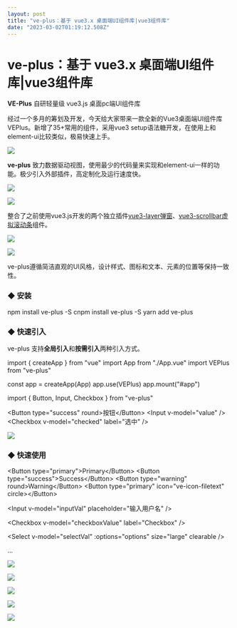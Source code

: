 ```yaml
---
layout: post
title: "ve-plus：基于 vue3.x 桌面端UI组件库|vue3组件库"
date: "2023-03-02T01:19:12.508Z"
---
```

ve-plus：基于 vue3.x 桌面端UI组件库|vue3组件库
==================================

**VE-Plus** 自研轻量级 vue3.js 桌面pc端UI组件库

经过一个多月的筹划及开发，今天给大家带来一款全新的Vue3桌面端UI组件库VEPlus。新增了35+常用的组件，采用vue3 setup语法糖开发，在使用上和element-ui比较类似，极易快速上手。

![](https://img2023.cnblogs.com/blog/1289798/202303/1289798-20230301233226376-1260390250.png)

**ve-plus** 致力数据驱动视图，使用最少的代码量来实现和element-ui一样的功能。极少引入外部插件，高定制化及运行速度快。

![](https://img2023.cnblogs.com/blog/1289798/202303/1289798-20230301233838554-2122680070.png)

![](https://img2023.cnblogs.com/blog/1289798/202303/1289798-20230301234022444-1446835639.png)

整合了之前使用vue3.js开发的两个独立插件[vue3-layer弹窗](https://www.cnblogs.com/xiaoyan2017/p/14221729.html)、[vue3-scrollbar虚拟滚动条](https://www.cnblogs.com/xiaoyan2017/p/14242983.html)组件。

![](https://img2023.cnblogs.com/blog/1289798/202303/1289798-20230301234537866-340063628.png)

![](https://img2023.cnblogs.com/blog/1289798/202303/1289798-20230301234739693-690906945.png)

ve-plus遵循简洁直观的UI风格，设计样式、图标和文本、元素的位置等保持一致性。

### **◆ 安装**

npm install ve-plus -S
cnpm install ve\-plus -S
yarn add ve\-plus

### **◆ 快速引入**

ve-plus 支持**全局引入**和**按需引入**两种引入方式。

import { createApp } from "vue"
import App from "./App.vue"
import VEPlus from "ve-plus"

const app \= createApp(App)
app.use(VEPlus)
app.mount("#app")

import { Button, Input, Checkbox } from "ve-plus"

<Button type\="success" round\>按钮</Button\>
<Input v-model\="value" />
<Checkbox v-model\="checked" label\="选中" />

![](https://img2023.cnblogs.com/blog/1289798/202303/1289798-20230301235621998-437607434.png)

### **◆ 快速使用**

<Button type\="primary"\>Primary</Button\>
<Button type\="success"\>Success</Button\>
<Button type\="warning" round\>Warning</Button\>
<Button type\="primary" icon\="ve-icon-filetext" circle\></Button\>

<Input v-model\="inputVal" placeholder\="输入用户名" />

<Checkbox v-model\="checkboxValue" label\="Checkbox" />

<Select v-model\="selectVal" :options\="options" size\="large" clearable />

...

![](https://img2023.cnblogs.com/blog/1289798/202303/1289798-20230302000237338-93564793.png)

![](https://img2023.cnblogs.com/blog/1289798/202303/1289798-20230302000306393-378236058.png)

![](https://img2023.cnblogs.com/blog/1289798/202303/1289798-20230302000351968-1985681924.png)

![](https://img2023.cnblogs.com/blog/1289798/202303/1289798-20230302000442479-1430415325.png)

![](https://img2023.cnblogs.com/blog/1289798/202303/1289798-20230302000559597-150610005.png)

<script setup\>
    const formRuleRef \= ref()
    const rules \= ref({
        name: \[
            { required: true, message: "请输入活动名称", trigger: \["blur", "input"\] },
            { min: 3, max: 5, message: "长度在 3 到 5 个字符", trigger: "blur" }
        \],
        region: \[
            { required: true, message: "请选择活动区域", trigger: "change" }
        \],
        type: \[
            { type: "array", required: true, message: "请至少选择一个活动性质", trigger: "change" }
        \],
        resource: \[
            { required: true, message: "请选择活动资源", trigger: "change" }
        \],
        // summary: \[
        //     { required: true, message: "请填写活动详情", trigger: "blur" }
        // \]
    })
    const handleSubmit \= () \=> {
        formRuleRef.value.validate(valid \=> {
            if(valid) {
                console.log("submit")
            }else {
                console.log("error...")
                return false
            }
        })
    }
    const handleReset \= () \=> {
        formRuleRef.value.resetFields()
    }
</script\>

<template\>
    <Form
        ref\="formRuleRef"
        :model\="formObj"
        labelWidth\="80px"
        :rules\="rules"
        style\="width: 600px;"
    \>
        <FormItem label\="活动名称" prop\="name"\>
            <Input v-model\="formObj.name" />
        </FormItem\>
        <FormItem label\="活动区域" prop\="region"\>
            <Select v-model\="formObj.region" :options\="regionOptions" clearable multiple />
        </FormItem\>
        <FormItem label\="即时配送" prop\="delivery" required message\="请勾选即时配送" trigger\="change"\>
            <Switch v-model\="formObj.delivery" />
        </FormItem\>
        <FormItem label\="活动性质" prop\="type"\>
            <CheckboxGroup v-model\="formObj.type"\>
                <Checkbox label\="美食/餐厅线上活动" button />
                <Checkbox label\="亲子主题" button />
                <Checkbox label\="品牌推广" button />
            </CheckboxGroup\>
        </FormItem\>
        <FormItem label\="特殊资源" prop\="resource"\>
            <RadioGroup v-model\="formObj.resource"\>
                <Radio label\="线上品牌商赞助" button />
                <Radio label\="线下场地免费" button />
            </RadioGroup\>
        </FormItem\>
        <FormItem label\="活动详情" prop\="summary" :rule\="\[{ required: true, message: "请填写活动详情", trigger: "blur" }\]"\>
            <Input v-model\="formObj.summary" type\="textarea" rows\={3} />
        </FormItem\>
        <FormItem\>
            <Button type\="primary" @click\="handleSubmit"\>立即创建</Button\>
            <Button @click\="handleReset"\>重置</Button\>
        </FormItem\>
    </Form\>
</template\>

![](https://img2023.cnblogs.com/blog/1289798/202303/1289798-20230302000730558-1145742570.png)

![](https://img2023.cnblogs.com/blog/1289798/202303/1289798-20230302000821053-1346849418.png)

![](https://img2023.cnblogs.com/blog/1289798/202303/1289798-20230302000914444-1743645289.png)

<template\>
    <Loading v-model\="loaded" background\="rgba(0,0,0,.75)" spinner\="ve-icon-loading" fullscreen\="false"\>
        <template #text\><div\>加载中...</div\></template\>
    </Loading\>

    <Loading v-model\="loaded" text\="Loading..." background\="rgba(0,0,0,.75)" fullscreen\="false" />
</template\>

Loading加载组件还支持loading({})函数式调用。

<script setup\>
    const handleLoading \= () \=> {
        loading({
            // spinner: "sv-icon-loading",
            text: "Loading...",
            background: "rgba(0,0,0,.75)",
            size: 32,
            // time: 3, // 3s后关闭
            shadeClose: true,
            onOpen: () \=> {
                console.log("开启loading")
            },
            onClose: () \=> {
                console.log("关闭loading")
            }
        })
        // setTimeout(() => {
        //     loading.close()
        // }, 3000)
    }
</script\>
<template\>
    <Button type\="primary" @click\="handleLoading"\>全屏loading</Button\>
</template\>

![](https://img2023.cnblogs.com/blog/1289798/202303/1289798-20230302001211336-1808724636.png)

![](https://img2023.cnblogs.com/blog/1289798/202303/1289798-20230302001324161-1237481089.png)

支持light/dark两种主题提示，设置closable属性可关闭，支持自定义icon图标

<template\>
    <Button @click\="Message.success("成功提示")"\>成功</Button\>
    <Button @click\="Message({title: "警告提示", type: "warning"})"\>警告</Button\>
    <Button @click\="Message.danger("错误提示")"\>错误</Button\>
    <Button @click\="Message.info("消息提示")"\>消息</Button\>
</template\>

![](https://img2023.cnblogs.com/blog/1289798/202303/1289798-20230302001635650-1451472886.png)

![](https://img2023.cnblogs.com/blog/1289798/202303/1289798-20230302001653799-1236700492.png)

![](https://img2023.cnblogs.com/blog/1289798/202303/1289798-20230302001739842-1355391675.png)

![](https://img2023.cnblogs.com/blog/1289798/202303/1289798-20230302001808518-1715772696.png)

![](https://img2023.cnblogs.com/blog/1289798/202303/1289798-20230302001854338-1497449366.png)

![](https://img2023.cnblogs.com/blog/1289798/202303/1289798-20230302001925456-1423077068.png)

<script setup\>
    // 设置多选
    const tableToggleRef \= ref()
    const toggleSelection \= (value) \=> {
        tableToggleRef.value.setCurrentRow(value)
    }
    const toggleTableData \= ref(\[...Array(5)\].map((\_, i) \=> ({
        date: \`2023\-01\-${10+i}\`,
        name: "Andy",
        state: "Lindon",
        city: "Los Ageles",
        address: \`London Park Road no. ${i}\`,
        zip: "CA 90036"
    })))
    const toggleTableColumns \= ref(\[
        {type: "selection", width: 100, fixed: true},
        {prop: "date", label: "Date", width: 150, fixed: true},
        {prop: "name", label: "Name", align: "center", width: 120},
        {prop: "state", label: "State", width: 120},
        {prop: "city", label: "City", width: 120},
        {prop: "address", label: "Address", width: 600},
        {prop: "zip", label: "Zip", width: 120},
        {prop: "action", label: "Action", width: 120, fixed: "right"}
    \])
</script\>
<template\>
    <Table
        ref\="tableToggleRef"
        :dataSource\="toggleTableData"
        :columns\="toggleTableColumns"
        highlight-current-row
        :highlight-multiple\="true"
    />
    <Button block @click\="toggleSelection(\[2,4\])"\>Toggle selection status of third and five rows</Button\>
    <Button block @click\="toggleSelection()"\>Clear selection</Button\>
</template\>

![](https://img2023.cnblogs.com/blog/1289798/202303/1289798-20230302002033609-224166174.png)

![](https://img2023.cnblogs.com/blog/1289798/202303/1289798-20230302002054529-847011921.png)

![](https://img2023.cnblogs.com/blog/1289798/202303/1289798-20230302002137881-673336801.png)

好了，这次分享就先到这里，感兴趣的童靴可以安装体验一下。如果有好的想法或建议，欢迎一起交流讨论哈！

后续还会基于这个ve-plus组件库开发一个全新的Vue3后台管理系统，到时也会分享出来。

![](https://img2023.cnblogs.com/blog/1289798/202303/1289798-20230302003522779-398504873.gif)

本文为博主原创文章，未经博主允许不得转载，欢迎大家一起交流 QQ（282310962） wx（xy190310）